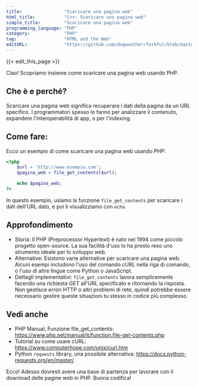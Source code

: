 ```yaml
---
title:                "Scaricare una pagina web"
html_title:           "C++: Scaricare una pagina web"
simple_title:         "Scaricare una pagina web"
programming_language: "PHP"
category:             "PHP"
tag:                  "HTML and the Web"
editURL:              "https://github.com/dogweather/forkful/blob/master/content/it/php/downloading-a-web-page.md"
---
```


{{< edit_this_page >}}

Ciao! Scopriamo insieme come scaricare una pagina web usando PHP.

## Che è e perché?

Scaricare una pagina web significa recuperare i dati della pagina da un URL specifico. I programmatori spesso lo fanno per analizzare il contenuto, expandere l'interoperabilità di app, o per l'indexing.

## Come fare:

Ecco un esempio di come scaricare una pagina web usando PHP:

```PHP
<?php
    $url = 'http://www.esempio.com';
    $pagina_web = file_get_contents($url);

    echo $pagina_web;
?>
```

In questo esempio, usiamo la funzione `file_get_contents` per scaricare i dati dell'URL dato, e poi li visualizziamo con `echo`.

## Approfondimento

- Storia: Il PHP (Preprocessor Hypertext) è nato nel 1994 come piccolo progetto open-source. La sua facilità d'uso lo ha presto reso uno strumento ideale per lo sviluppo web.
- Alternative: Esistono varie alternative per scaricare una pagina web. Alcuni esempi includono l'uso del comando cURL nella riga di comando, o l'uso di altre lingue come Python o JavaScript.
- Dettagli implementativi: `file_get_contents` lavora semplicemente facendo una richiesta GET all'URL specificato e ritornando la risposta. Non gestisce errori HTTP o altri problemi di rete, quindi potrebbe essere necessario gestire queste situazioni tu stesso in codice più complesso.

## Vedi anche

- PHP Manual, Funzione file_get_contents: https://www.php.net/manual/it/function.file-get-contents.php
- Tutorial su come usare cURL: https://www.computerhope.com/unix/curl.htm
- Python `requests` library, una possibile alternativa: https://docs.python-requests.org/en/master/ 

Ecco! Adesso dovresti avere una base di partenza per lavorare con il download delle pagine web in PHP. Buona codifica!